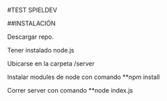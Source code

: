 #TEST SPIELDEV

##INSTALACIÓN

Descargar repo.

Tener instalado node.js

Ubicarse en la carpeta /server

Instalar modules de node con comando **npm install

Correr server con comando **node index.js